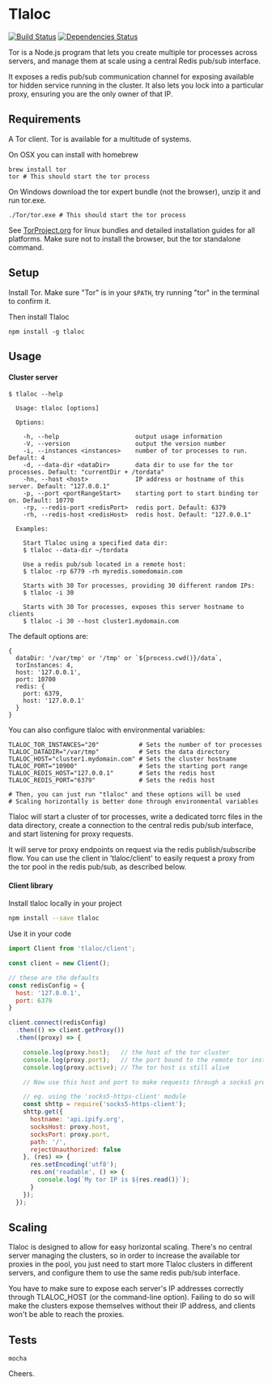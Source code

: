 # Tlaloc

[![Build Status](https://travis-ci.org/d-oliveros/tlaloc.svg?branch=master)](https://travis-ci.org/d-oliveros/tlaloc)
[![Dependencies Status](https://david-dm.org/d-oliveros/tlaloc.svg)](https://david-dm.org/d-oliveros/tlaloc)

Tor is a Node.js program that lets you create multiple tor processes across servers, and manage them at scale using a central Redis pub/sub interface.

It exposes a redis pub/sub communication channel for exposing available tor hidden service running in the cluster. It also lets you lock into a particular proxy, ensuring you are the only owner of that IP.


## Requirements

A Tor client. Tor is available for a multitude of systems.

On OSX you can install with homebrew

```
brew install tor
tor # This should start the tor process
```

On Windows download the tor expert bundle (not the browser), unzip it and run tor.exe.

```
./Tor/tor.exe # This should start the tor process
```

See [TorProject.org](https://www.torproject.org/download/download.html.en) for linux bundles and detailed installation guides for all platforms. Make sure not to install the browser, but the tor standalone command.


## Setup

Install Tor. Make sure "Tor" is in your `$PATH`, try running "tor" in the terminal to confirm it.

Then install Tlaloc
```
npm install -g tlaloc
```


## Usage

#### Cluster server

```
$ tlaloc --help

  Usage: tlaloc [options]

  Options:

    -h, --help                     output usage information
    -V, --version                  output the version number
    -i, --instances <instances>    number of tor processes to run. Default: 4
    -d, --data-dir <dataDir>       data dir to use for the tor processes. Default: "currentDir + /tordata"
    -hn, --host <host>             IP address or hostname of this server. Default: "127.0.0.1"
    -p, --port <portRangeStart>    starting port to start binding tor on. Default: 10770
    -rp, --redis-port <redisPort>  redis port. Default: 6379
    -rh, --redis-host <redisHost>  redis host. Default: "127.0.0.1"

  Examples:

    Start Tlaloc using a specified data dir:
    $ tlaloc --data-dir ~/tordata

    Use a redis pub/sub located in a remote host:
    $ tlaloc -rp 6779 -rh myredis.somedomain.com

    Starts with 30 Tor processes, providing 30 different random IPs:
    $ tlaloc -i 30

    Starts with 30 Tor processes, exposes this server hostname to clients
    $ tlaloc -i 30 --host cluster1.mydomain.com
```

The default options are:

```
{
  dataDir: '/var/tmp' or '/tmp' or `${process.cwd()}/data`,
  torInstances: 4,
  host: '127.0.0.1',
  port: 10700
  redis: {
    port: 6379,
    host: '127.0.0.1'
  }
}
```

You can also configure tlaloc with environmental variables:

```
TLALOC_TOR_INSTANCES="20"           # Sets the number of tor processes
TLALOC_DATADIR="/var/tmp"           # Sets the data directory
TLALOC_HOST="cluster1.mydomain.com" # Sets the cluster hostname
TLALOC_PORT="10900"                 # Sets the starting port range
TLALOC_REDIS_HOST="127.0.0.1"       # Sets the redis host
TLALOC_REDIS_PORT="6379"            # Sets the redis host

# Then, you can just run "tlaloc" and these options will be used
# Scaling horizontally is better done through environmental variables
```

Tlaloc will start a cluster of tor processes, write a dedicated torrc files in the data directory, create a connection to the central redis pub/sub interface, and start listening for proxy requests.

It will serve tor proxy endpoints on request via the redis publish/subscribe flow. You can use the client in 'tlaloc/client' to easily request a proxy from the tor pool in the redis pub/sub, as described below.


#### Client library

Install tlaloc locally in your project

```bash
npm install --save tlaloc
```

Use it in your code

```js
import Client from 'tlaloc/client';

const client = new Client();

// these are the defaults
const redisConfig = {
  host: '127.0.0.1',
  port: 6379
}

client.connect(redisConfig)
  .then(() => client.getProxy())
  .then((proxy) => {

    console.log(proxy.host);   // the host of the tor cluster
    console.log(proxy.port);   // the port bound to the remote tor instance
    console.log(proxy.active); // The tor host is still alive

    // Now use this host and port to make requests through a socks5 proxy

    // eg. using the 'socks5-https-client' module
    const shttp = require('socks5-https-client');
    shttp.get({
      hostname: 'api.ipify.org',
      socksHost: proxy.host,
      socksPort: proxy.port,
      path: '/',
      rejectUnauthorized: false
    }, (res) => {
      res.setEncoding('utf8');
      res.on('readable', () => {
        console.log(`My tor IP is ${res.read()}`);
      }
    });
  });
```


## Scaling

Tlaloc is designed to allow for easy horizontal scaling. There's no central server managing the clusters, so in order to increase the available tor proxies in the pool, you just need to start more Tlaloc clusters in different servers, and configure them to use the same redis pub/sub interface.

You have to make sure to expose each server's IP addresses correctly through TLALOC_HOST (or the command-line option). Failing to do so will make the clusters expose themselves without their IP address, and clients won't be able to reach the proxies.


## Tests

```
mocha
```


Cheers.
